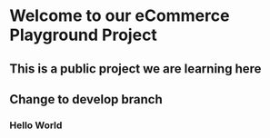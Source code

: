 # Welcome to our eCommerce Playground Project 
## This is a public project we are learning here

## Change to develop branch
### Hello World
